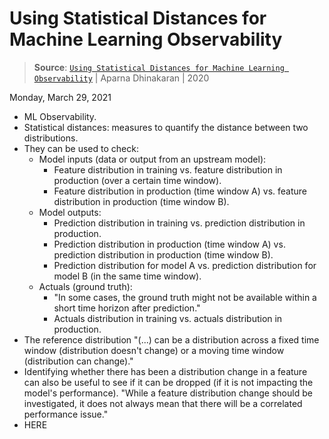 # Using Statistical Distances for Machine Learning Observability

> **Source**: [`Using Statistical Distances for Machine Learning Observability`](https://towardsdatascience.com/using-statistical-distance-metrics-for-machine-learning-observability-4c874cded78) | Aparna Dhinakaran | 2020

Monday, March 29, 2021

- ML Observability.
- Statistical distances: measures to quantify the distance between two distributions.
- They can be used to check:
  - Model inputs (data or output from an upstream model):
    - Feature distribution in training vs. feature distribution in production (over a certain time window).
    - Feature distribution in production (time window A) vs. feature distribution in production (time window B).
  - Model outputs:
    - Prediction distribution in training vs. prediction distribution in production.
    - Prediction distribution in production (time window A) vs. prediction distribution in production (time window B).
    - Prediction distribution for model A vs. prediction distribution for model B (in the same time window).
  - Actuals (ground truth):
    - "In some cases, the ground truth might not be available within a short time horizon after prediction."
    - Actuals distribution in training vs. actuals distribution in production.
- The reference distribution "(...) can be a distribution across a fixed time window (distribution doesn't change) or a moving time window (distribution can change)."
- Identifying whether there has been a distribution change in a feature can also be useful to see if it can be dropped (if it is not impacting the model's performance). "While a feature distribution change should be investigated, it does not always mean that there will be a correlated performance issue."
- HERE
